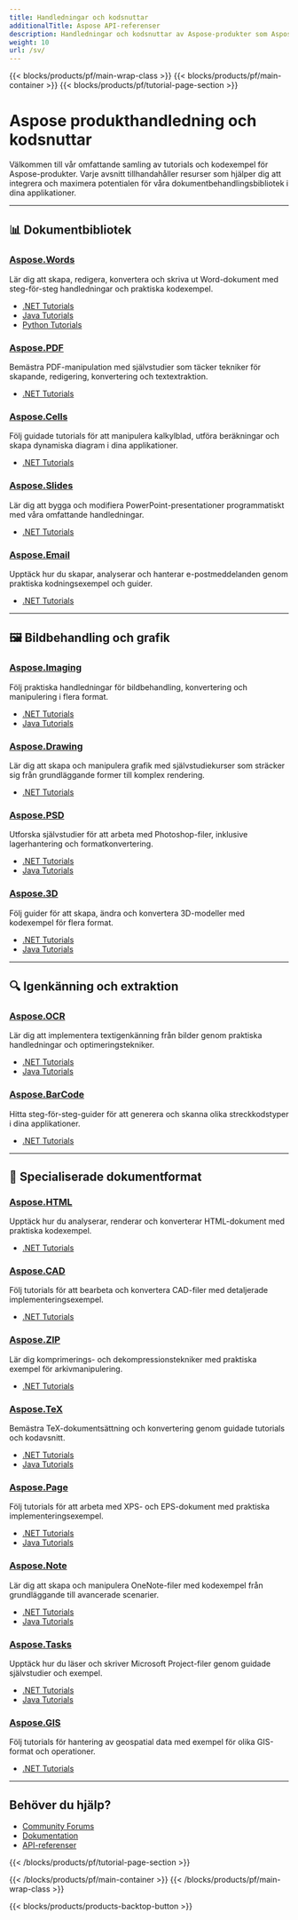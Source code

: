 ```yaml
---
title: Handledningar och kodsnuttar
additionalTitle: Aspose API-referenser
description: Handledningar och kodsnuttar av Aspose-produkter som Aspose.Words, Aspose.Cells, Aspose.PDF och andra produkter. Den innehåller grundläggande och förhandshandledningar för användning av Aspose-produkter.
weight: 10
url: /sv/
---
```


{{< blocks/products/pf/main-wrap-class >}}
{{< blocks/products/pf/main-container >}}
{{< blocks/products/pf/tutorial-page-section >}}

# Aspose produkthandledning och kodsnuttar

Välkommen till vår omfattande samling av tutorials och kodexempel för Aspose-produkter. Varje avsnitt tillhandahåller resurser som hjälper dig att integrera och maximera potentialen för våra dokumentbehandlingsbibliotek i dina applikationer.

---

## 📊 Dokumentbibliotek

### [Aspose.Words](../words/sv/)
Lär dig att skapa, redigera, konvertera och skriva ut Word-dokument med steg-för-steg handledningar och praktiska kodexempel.
- [.NET Tutorials](../words/sv/net/)
- [Java Tutorials](../words/sv/java/)
- [Python Tutorials](../words/sv/python-net/)

### [Aspose.PDF](../pdf/sv/)
Bemästra PDF-manipulation med självstudier som täcker tekniker för skapande, redigering, konvertering och textextraktion.
- [.NET Tutorials](../pdf/sv/net/)

### [Aspose.Cells](../cells/sv/)
Följ guidade tutorials för att manipulera kalkylblad, utföra beräkningar och skapa dynamiska diagram i dina applikationer.
- [.NET Tutorials](../cells/sv/net/)

### [Aspose.Slides](../slides/sv/)
Lär dig att bygga och modifiera PowerPoint-presentationer programmatiskt med våra omfattande handledningar.
- [.NET Tutorials](../slides/sv/net/)

### [Aspose.Email](../email/sv/)
Upptäck hur du skapar, analyserar och hanterar e-postmeddelanden genom praktiska kodningsexempel och guider.
- [.NET Tutorials](../email/sv/net/)

---

## 🖼️ Bildbehandling och grafik

### [Aspose.Imaging](../imaging/sv/)
Följ praktiska handledningar för bildbehandling, konvertering och manipulering i flera format.
- [.NET Tutorials](../imaging/sv/net/)
- [Java Tutorials](../imaging/sv/java/)

### [Aspose.Drawing](../drawing/sv/)
Lär dig att skapa och manipulera grafik med självstudiekurser som sträcker sig från grundläggande former till komplex rendering.
- [.NET Tutorials](../drawing/sv/net/)

### [Aspose.PSD](../psd/sv/)
Utforska självstudier för att arbeta med Photoshop-filer, inklusive lagerhantering och formatkonvertering.
- [.NET Tutorials](../psd/sv/net/)
- [Java Tutorials](../psd/sv/java/)

### [Aspose.3D](../3d/sv/)
Följ guider för att skapa, ändra och konvertera 3D-modeller med kodexempel för flera format.
- [.NET Tutorials](../3d/sv/net/)
- [Java Tutorials](../3d/sv/java/)

---

## 🔍 Igenkänning och extraktion

### [Aspose.OCR](../ocr/sv/)
Lär dig att implementera textigenkänning från bilder genom praktiska handledningar och optimeringstekniker.
- [.NET Tutorials](../ocr/sv/net/)
- [Java Tutorials](../ocr/sv/java/)

### [Aspose.BarCode](../barcode/sv/)
Hitta steg-för-steg-guider för att generera och skanna olika streckkodstyper i dina applikationer.
- [.NET Tutorials](../barcode/sv/net/)

---

## 📝 Specialiserade dokumentformat

### [Aspose.HTML](../html/sv/)
Upptäck hur du analyserar, renderar och konverterar HTML-dokument med praktiska kodexempel.
- [.NET Tutorials](../html/sv/net/)

### [Aspose.CAD](../cad/sv/)
Följ tutorials för att bearbeta och konvertera CAD-filer med detaljerade implementeringsexempel.
- [.NET Tutorials](../cad/sv/net/)

### [Aspose.ZIP](../zip/sv/)
Lär dig komprimerings- och dekompressionstekniker med praktiska exempel för arkivmanipulering.
- [.NET Tutorials](../zip/sv/net/)

### [Aspose.TeX](../tex/sv/)
Bemästra TeX-dokumentsättning och konvertering genom guidade tutorials och kodavsnitt.
- [.NET Tutorials](../tex/sv/net/)
- [Java Tutorials](../tex/sv/java/)

### [Aspose.Page](../page/sv/)
Följ tutorials för att arbeta med XPS- och EPS-dokument med praktiska implementeringsexempel.
- [.NET Tutorials](../page/sv/net/)
- [Java Tutorials](../page/sv/java/)

### [Aspose.Note](../note/sv/)
Lär dig att skapa och manipulera OneNote-filer med kodexempel från grundläggande till avancerade scenarier.
- [.NET Tutorials](../note/sv/net/)
- [Java Tutorials](../note/sv/java/)

### [Aspose.Tasks](../tasks/sv/)
Upptäck hur du läser och skriver Microsoft Project-filer genom guidade självstudier och exempel.
- [.NET Tutorials](../tasks/sv/net/)
- [Java Tutorials](../tasks/sv/java/)

### [Aspose.GIS](../gis/sv/)
Följ tutorials för hantering av geospatial data med exempel för olika GIS-format och operationer.
- [.NET Tutorials](../gis/sv/net/)

---

## Behöver du hjälp?

- [Community Forums](https://forum.aspose.com/)
- [Dokumentation](https://docs.aspose.com/)
- [API-referenser](https://reference.aspose.com/)

{{< /blocks/products/pf/tutorial-page-section >}}

{{< /blocks/products/pf/main-container >}}
{{< /blocks/products/pf/main-wrap-class >}}

{{< blocks/products/products-backtop-button >}}
